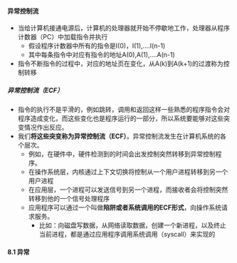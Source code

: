 #### 异常控制流

- 当给计算机接通电源后，计算机的处理器就开始不停歇地工作，处理器从程序计数器（PC）中加载指令并执行
  - 假设程序计数器中所有的指令是I(0)，I(1),....I(n-1)
  - 其中每条指令中对应有指令的地址A(0),A(1),....A(n-1)
- 指令不断指令的过程中，对应的地址页在变化，从A(k)到A(k+1)的过渡称为控制转移

##### 异常控制流（ECF）

- 指令的执行不是平滑的，例如跳转，调用和返回这样一些熟悉的程序指令会对程序造成变化，而这些变化也是程序运行的一部分，所以系统要能够对这些突变情况作出反应。
- 我们**将这些突变称为异常控制流（ECF）**。异常控制流发生在计算机系统的各个层次。
  - 例如，在硬件中，硬件检测到的时间会出发控制突然转移到异常控制程序。
  - 在操作系统层，内核通过上下文切换将控制从一个用户进程转移到另一个用户进程
  - 在应用层，一个进程可以发送信号到另一个进程，而接收者会将控制突然转移到他的一个信号处理程序
  - 应用程序可以通过一个叫做**陷阱或者系统调用的ECF形式**，向操作系统请求服务。
    - 比如：向磁盘写数据，从网络读取数据，创建一个新进程，以及终止当前进程，都是通过应用程序调用系统调用（syscall）来实现的

#### 8.1 异常



















